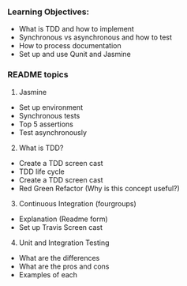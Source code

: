 ### Learning Objectives:
* What is TDD and how to implement
* Synchronous vs asynchronous and how to test
* How to process documentation
* Set up and use Qunit and Jasmine

### README topics
1. Jasmine
  * Set up environment
  * Synchronous tests
  * Top 5 assertions
  * Test asynchronously
2. What is TDD?
  * Create a TDD screen cast
  * TDD life cycle
  * Create a TDD screen cast
  * Red Green Refactor (Why is this concept useful?)
3. Continuous Integration (fourgroups)
  * Explanation (Readme form)
  * Set up Travis Screen cast
4. Unit and Integration Testing
  * What are the differences
  * What are the pros and cons
  * Examples of each
